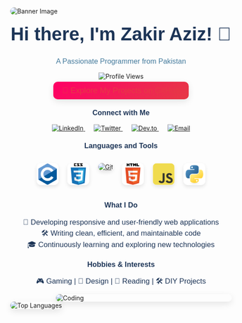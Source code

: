 <img align="center" width="100%" height="500px" src="https://img.freepik.com/premium-photo/developing-programming-coding-technologies-website-design-programmer_832510-3717.jpg" alt="Banner Image" style="border-radius: 15px;" />

<h1 align="center" style="font-size: 3em; color: #1D3557; font-family: 'Poppins', sans-serif; margin-top: 20px;">Hi there, I'm Zakir Aziz! 👋</h1>
<h3 align="center" style="font-weight: 400; color: #457B9D; font-family: 'Poppins', sans-serif;">A Passionate Programmer from Pakistan</h3>

<p align="center">
  <img src="https://komarev.com/ghpvc/?username=zakiraziz&label=Profile%20views&color=457B9D&style=flat" alt="Profile Views" />
</p>

<div align="center" style="margin-bottom: 30px;">
  <a href="https://github.com/zakiraziz" style="font-size: 1.3em; color: #E63946; text-decoration: none; font-family: 'Poppins', sans-serif; background: linear-gradient(135deg, #F06, #E63946); padding: 10px 20px; border-radius: 10px; box-shadow: 0 5px 15px rgba(0, 0, 0, 0.1);">
    🔗 Explore My Projects on GitHub
  </a>
</div>

<h3 align="center" style="font-weight: bold; color: #1D3557; font-family: 'Poppins', sans-serif;">Connect with Me</h3>
<p align="center">
  <a href="https://www.linkedin.com/in/zakiraziz/" target="_blank" rel="noreferrer" style="margin: 0 10px;">
    <img src="https://img.shields.io/badge/LinkedIn-0077B5?style=for-the-badge&logo=linkedin&logoColor=white" alt="LinkedIn" />
  </a>
  <a href="https://twitter.com/zakiraziz" target="_blank" rel="noreferrer" style="margin: 0 10px;">
    <img src="https://img.shields.io/badge/Twitter-1DA1F2?style=for-the-badge&logo=twitter&logoColor=white" alt="Twitter" />
  </a>
  <a href="https://dev.to/zakiraziz" target="_blank" rel="noreferrer" style="margin: 0 10px;">
    <img src="https://img.shields.io/badge/Dev.to-0A0A0A?style=for-the-badge&logo=devdotto&logoColor=white" alt="Dev.to" />
  </a>
  <a href="mailto:zakiraziz@example.com" target="_blank" rel="noreferrer" style="margin: 0 10px;">
    <img src="https://img.shields.io/badge/Email-D14836?style=for-the-badge&logo=gmail&logoColor=white" alt="Email" />
  </a>
</p>

<h3 align="center" style="font-weight: bold; color: #1D3557; font-family: 'Poppins', sans-serif;">Languages and Tools</h3>
<p align="center" style="display: flex; justify-content: center; flex-wrap: wrap; margin: 20px 0;">
  <a href="https://www.cprogramming.com/" target="_blank" rel="noreferrer" style="margin: 10px;">
    <img src="https://raw.githubusercontent.com/devicons/devicon/master/icons/c/c-original.svg" alt="C" width="50" height="50" style="border-radius: 10px; box-shadow: 0 4px 8px rgba(0, 0, 0, 0.1);"/>
  </a>
  <a href="https://www.w3schools.com/css/" target="_blank" rel="noreferrer" style="margin: 10px;">
    <img src="https://raw.githubusercontent.com/devicons/devicon/master/icons/css3/css3-original-wordmark.svg" alt="CSS3" width="50" height="50" style="border-radius: 10px; box-shadow: 0 4px 8px rgba(0, 0, 0, 0.1);"/>
  </a>
  <a href="https://git-scm.com/" target="_blank" rel="noreferrer" style="margin: 10px;">
    <img src="https://www.vectorlogo.zone/logos/git-scm/git-scm-icon.svg" alt="Git" width="50" height="50" style="border-radius: 10px; box-shadow: 0 4px 8px rgba(0, 0, 0, 0.1);"/>
  </a>
  <a href="https://www.w3.org/html/" target="_blank" rel="noreferrer" style="margin: 10px;">
    <img src="https://raw.githubusercontent.com/devicons/devicon/master/icons/html5/html5-original-wordmark.svg" alt="HTML5" width="50" height="50" style="border-radius: 10px; box-shadow: 0 4px 8px rgba(0, 0, 0, 0.1);"/>
  </a>
  <a href="https://developer.mozilla.org/en-US/docs/Web/JavaScript" target="_blank" rel="noreferrer" style="margin: 10px;">
    <img src="https://raw.githubusercontent.com/devicons/devicon/master/icons/javascript/javascript-original.svg" alt="JavaScript" width="50" height="50" style="border-radius: 10px; box-shadow: 0 4px 8px rgba(0, 0, 0, 0.1);"/>
  </a>
  <a href="https://www.python.org" target="_blank" rel="noreferrer" style="margin: 10px;">
    <img src="https://raw.githubusercontent.com/devicons/devicon/master/icons/python/python-original.svg" alt="Python" width="50" height="50" style="border-radius: 10px; box-shadow: 0 4px 8px rgba(0, 0, 0, 0.1);"/>
  </a>
</p>

<h3 align="center" style="font-weight: bold; color: #1D3557; font-family: 'Poppins', sans-serif;">What I Do</h3>
<p align="center" style="font-size: 1.2em; color: #1D3557; font-family: 'Poppins', sans-serif; line-height: 1.5;">
  🚀 Developing responsive and user-friendly web applications <br>
  🛠️ Writing clean, efficient, and maintainable code <br>
  🎓 Continuously learning and exploring new technologies
</p>

<h3 align="center" style="font-weight: bold; color: #1D3557; font-family: 'Poppins', sans-serif;">Hobbies & Interests</h3>
<p align="center" style="font-size: 1.2em; color: #1D3557; font-family: 'Poppins', sans-serif; line-height: 1.5;">
  🎮 Gaming | 🎨 Design | 📖 Reading | 🛠️ DIY Projects
</p>

<img align="right" alt="Coding" width="400" src="https://images.squarespace-cdn.com/content/v1/5769fc401b631bab1addb2ab/1541580611624-TE64QGKRJG8SWAIUS7NS/ke17ZwdGBToddI8pDm48kPoswlzjSVMM-SxOp7CV59BZw-zPPgdn4jUwVcJE1ZvWQUxwkmyExglNqGp0IvTJZamWLI2zvYWH8K3-s_4yszcp2ryTI0HqTOaaUohrI8PI6FXy8c9PWtBlqAVlUS5izpdcIXDZqDYvprRqZ29Pw0o/coding-freak.gif" style="border-radius: 15px; box-shadow: 0 5px 15px rgba(0, 0, 0, 0.1);"/>

<div align="center" style="margin-top: 20px;">
  <img align="left" src="https://github-readme-stats.vercel.app/api/top-langs?username=zakiraziz&show_icons=true&locale=en&layout=compact&theme=tokyonight" alt="Top Languages" style="margin-bottom: 20px; border-radius: 10px; box-shadow: 0 5px 15px rgba(0, 0, 0, 0.1);" />
  <img align="center" src="https://github-readme-stats.vercel.app/api?username=zakiraziz&show_icons=true&locale=en&theme=tokyonight" alt="GitHub Stats" style="margin-bottom: 20px; border-radius: 10px
  
